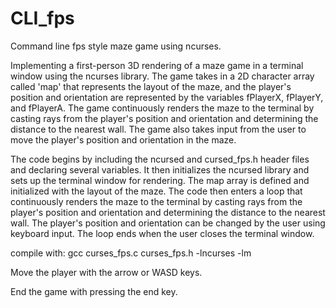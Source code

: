 # CLI_fps
Command line fps style maze game using ncurses.

Implementing a first-person 3D rendering of a maze game in a terminal window using the ncurses library. 
The game takes in a 2D character array called 'map' that represents the layout of the maze, 
and the player's position and orientation are represented by the variables fPlayerX, fPlayerY, and fPlayerA. 
The game continuously renders the maze to the terminal by casting rays from the player's position and 
orientation and determining the distance to the nearest wall. The game also takes input from the user to move the player's position and orientation in the maze.

The code begins by including the ncursed and cursed_fps.h header files and declaring several variables. 
It then initializes the ncursed library and sets up the terminal window for rendering. 
The map array is defined and initialized with the layout of the maze. 
The code then enters a loop that continuously renders the maze to the terminal by casting rays from the player's position and 
orientation and determining the distance to the nearest wall. The player's position and orientation can be changed by the user using keyboard input. 
The loop ends when the user closes the terminal window.

compile with:
gcc curses_fps.c curses_fps.h -lncurses -lm

Move the player with the arrow or WASD keys.

End the game with pressing the end key.
